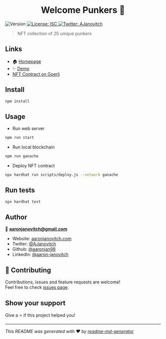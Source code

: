 <h1 align="center">Welcome Punkers 👋</h1>
<p>
  <img alt="Version" src="https://img.shields.io/badge/version-1.0.0-blue.svg?cacheSeconds=2592000" />
  <a href="#" target="_blank">
    <img alt="License: ISC" src="https://img.shields.io/badge/License-ISC-yellow.svg" />
  </a>
  <a href="https://twitter.com/AJanovitch" target="_blank">
    <img alt="Twitter: AJanovitch" src="https://img.shields.io/twitter/follow/AJanovitch.svg?style=social" />
  </a>
</p>

> NFT collection of 25 unique punkers

## Links

- 🏠 [Homepage](https://github.com/aaronjan98/punkers)
- ✨ [Demo](https://hjinm-jaaaa-aaaad-qe24a-cai.ic.fleek.co)
- [NFT Contract on Goerli](https://goerli.etherscan.io/address/0xFaE42053Ffcb0fb6FbAF9680E6d7269BBB2A6943)

## Install

```sh
npm install
```

## Usage

- Run web server

```sh
npm run start
```

- Run local blockchain

```sh
npm run ganache
```

- Deploy NFT contract

```sh
npx hardhat run scripts/deploy.js --network ganache
```

## Run tests

```sh
npx hardhat test
```

## Author

👤 **aaronjanovitch@gmail.com**

- Website: [aaronjanovitch.com](https://aaronjanovitch.com)
- Twitter: [@AJanovitch](https://twitter.com/AJanovitch)
- Github: [@aaronjan98](https://github.com/aaronjan98)
- LinkedIn: [@aaron-janovitch](https://linkedin.com/in/aaron-janovitch)

## 🤝 Contributing

Contributions, issues and feature requests are welcome!<br />Feel free to check [issues page](https://github.com/aaronjan98/punkers/issues).

## Show your support

Give a ⭐️ if this project helped you!

---

_This README was generated with ❤️ by [readme-md-generator](https://github.com/kefranabg/readme-md-generator)_
